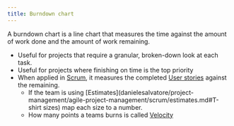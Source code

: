 ```yaml
---
title: Burndown chart
---
```

A burndown chart is a line chart that measures the time against the amount of work done and the amount of work remaining.
 
- Useful for projects that require a granular, broken-down look at each task.
- Useful for projects where finishing on time is the top priority
- When applied in [Scrum](danielesalvatore/project-management/agile-project-management/scrum/scrum.md), it measures the completed [User stories](danielesalvatore/project-management/agile-project-management/scrum/user-stories.md) against the remaining. 
	- If the team is using [Estimates](danielesalvatore/project-management/agile-project-management/scrum/estimates.md#T-shirt sizes) map each size to a number.
	- How many points a teams burns is called [Velocity](danielesalvatore/project-management/agile-project-management/scrum/velocity.md)
